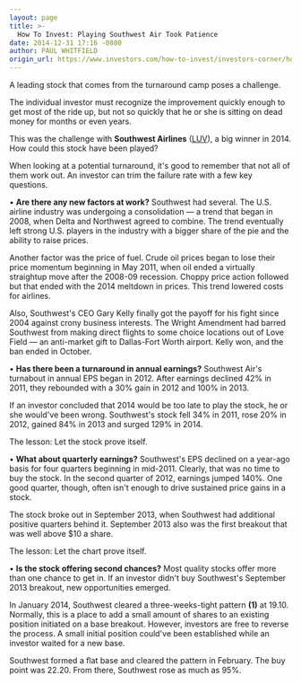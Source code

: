 ```yaml
---
layout: page
title: >-
  How To Invest: Playing Southwest Air Took Patience
date: 2014-12-31 17:16 -0800
author: PAUL WHITFIELD
origin_url: https://www.investors.com/how-to-invest/investors-corner/how-to-play-winning-stock
---
```





A leading stock that comes from the turnaround camp poses a challenge.

  

The individual investor must recognize the improvement quickly enough to get most of the ride up, but not so quickly that he or she is sitting on dead money for months or even years.

  

This was the challenge with **Southwest Airlines** ([LUV](https://research.investors.com/quote.aspx?symbol=LUV)), a big winner in 2014. How could this stock have been played?

  

When looking at a potential turnaround, it's good to remember that not all of them work out. An investor can trim the failure rate with a few key questions.

  

• **Are there any new factors at work?** Southwest had several. The U.S. airline industry was undergoing a consolidation — a trend that began in 2008, when Delta and Northwest agreed to combine. The trend eventually left strong U.S. players in the industry with a bigger share of the pie and the ability to raise prices.

  

Another factor was the price of fuel. Crude oil prices began to lose their price momentum beginning in May 2011, when oil ended a virtually straightup move after the 2008-09 recession. Choppy price action followed but that ended with the 2014 meltdown in prices. This trend lowered costs for airlines.

  

Also, Southwest's CEO Gary Kelly finally got the payoff for his fight since 2004 against crony business interests. The Wright Amendment had barred Southwest from making direct flights to some choice locations out of Love Field — an anti-market gift to Dallas-Fort Worth airport. Kelly won, and the ban ended in October.

  

• **Has there been a turnaround in annual earnings?** Southwest Air's turnabout in annual EPS began in 2012. After earnings declined 42% in 2011, they rebounded with a 30% gain in 2012 and 100% in 2013.

  

If an investor concluded that 2014 would be too late to play the stock, he or she would've been wrong. Southwest's stock fell 34% in 2011, rose 20% in 2012, gained 84% in 2013 and surged 129% in 2014.

  

The lesson: Let the stock prove itself.

  

• **What about quarterly earnings?** Southwest's EPS declined on a year-ago basis for four quarters beginning in mid-2011. Clearly, that was no time to buy the stock. In the second quarter of 2012, earnings jumped 140%. One good quarter, though, often isn't enough to drive sustained price gains in a stock.

  

The stock broke out in September 2013, when Southwest had additional positive quarters behind it. September 2013 also was the first breakout that was well above \$10 a share.

  

The lesson: Let the chart prove itself.

  

• **Is the stock offering second chances?** Most quality stocks offer more than one chance to get in. If an investor didn't buy Southwest's September 2013 breakout, new opportunities emerged.

  

In January 2014, Southwest cleared a three-weeks-tight pattern **(1)** at 19.10. Normally, this is a place to add a small amount of shares to an existing position initiated on a base breakout. However, investors are free to reverse the process. A small initial position could've been established while an investor waited for a new base.

  

Southwest formed a flat base and cleared the pattern in February. The buy point was 22.20. From there, Southwest rose as much as 95%.




